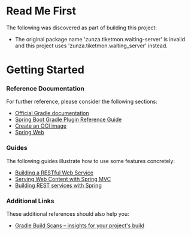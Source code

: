 # Read Me First
The following was discovered as part of building this project:

* The original package name 'zunza.tiketmon.waiting-server' is invalid and this project uses 'zunza.tiketmon.waiting_server' instead.

# Getting Started

### Reference Documentation
For further reference, please consider the following sections:

* [Official Gradle documentation](https://docs.gradle.org)
* [Spring Boot Gradle Plugin Reference Guide](https://docs.spring.io/spring-boot/3.4.2/gradle-plugin)
* [Create an OCI image](https://docs.spring.io/spring-boot/3.4.2/gradle-plugin/packaging-oci-image.html)
* [Spring Web](https://docs.spring.io/spring-boot/3.4.2/reference/web/servlet.html)

### Guides
The following guides illustrate how to use some features concretely:

* [Building a RESTful Web Service](https://spring.io/guides/gs/rest-service/)
* [Serving Web Content with Spring MVC](https://spring.io/guides/gs/serving-web-content/)
* [Building REST services with Spring](https://spring.io/guides/tutorials/rest/)

### Additional Links
These additional references should also help you:

* [Gradle Build Scans – insights for your project's build](https://scans.gradle.com#gradle)

